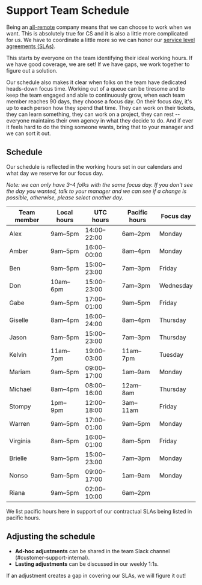 # Support Team Schedule

Being an [all-remote](../../../company-info-and-process/remote/index.md) company means that we can choose to work when we want. This is absolutely true for CS and it is also a little more complicated for us. We have to coordinate a little more so we can honor our [service level agreements (SLAs)](../index.md#our-service-level-agreements-slas).

This starts by everyone on the team identifying their ideal working hours. If we have good coverage, we are set! If we have gaps, we work together to figure out a solution.

Our schedule also makes it clear when folks on the team have dedicated heads-down focus time. Working out of a queue can be tiresome and to keep the team engaged and able to continuously grow, when each team member reaches 90 days, they choose a focus day. On their focus day, it's up to each person how they spend that time. They can work on their tickets, they can learn something, they can work on a project, they can rest -- everyone maintains their own agency in what they decide to do. And if ever it feels hard to do the thing someone wants, bring that to your manager and we can sort it out.

## Schedule

Our schedule is reflected in the working hours set in our calendars and what day we reserve for our focus day.

_Note: we can only have 3–4 folks with the same focus day. If you don't see the day you wanted, talk to your manager and we can see if a change is possible, otherwise, please select another day._

| Team member | Local hours | UTC hours   | Pacific hours | Focus day |
|-------------|-------------|-------------|---------------|-----------|
| Alex        | 9am–5pm     | 14:00–22:00 | 6am–2pm       | Monday    |
| Amber       | 9am–5pm     | 16:00–00:00 | 8am–4pm       | Monday    |
| Ben         | 9am–5pm     | 15:00–23:00 | 7am–3pm       | Friday    |
| Don         | 10am–6pm    | 15:00–23:00 | 7am–3pm       | Wednesday |
| Gabe        | 9am–5pm     | 17:00–01:00 | 9am–5pm       | Friday    |
| Giselle     | 8am–4pm     | 16:00–24:00 | 8am–4pm       | Thursday  |
| Jason       | 9am–5pm     | 15:00–23:00 | 7am–3pm       | Thursday  |
| Kelvin      | 11am–7pm    | 19:00–03:00 | 11am–7pm      | Tuesday   |
| Mariam      | 9am–5pm     | 09:00–17:00 | 1am–9am       | Monday    |
| Michael     | 8am–4pm     | 08:00–16:00 | 12am–8am      | Thursday  |
| Stompy      | 1pm–9pm     | 12:00–18:00 | 3am–11am      | Friday    |
| Warren      | 9am–5pm     | 17:00–01:00 | 9am–5pm       | Monday    |
| Virginia    | 8am–5pm     | 16:00–01:00 | 8am–5pm       | Friday    |
| Brielle     | 9am–5pm     | 15:00–23:00 | 7am–3pm       | Monday    |
| Nonso       | 9am–5pm     | 09:00–17:00 | 1am–9am       | Monday    |
| Riana       | 9am–5pm     | 02:00–10:00 | 6am–2pm       |           |

We list pacific hours here in support of our contractual SLAs being listed in pacific hours.

## Adjusting the schedule

- **Ad-hoc adjustments** can be shared in the team Slack channel (#customer-support-internal).
- **Lasting adjustments** can be discussed in our weekly 1:1s.

If an adjustment creates a gap in covering our SLAs, we will figure it out!
